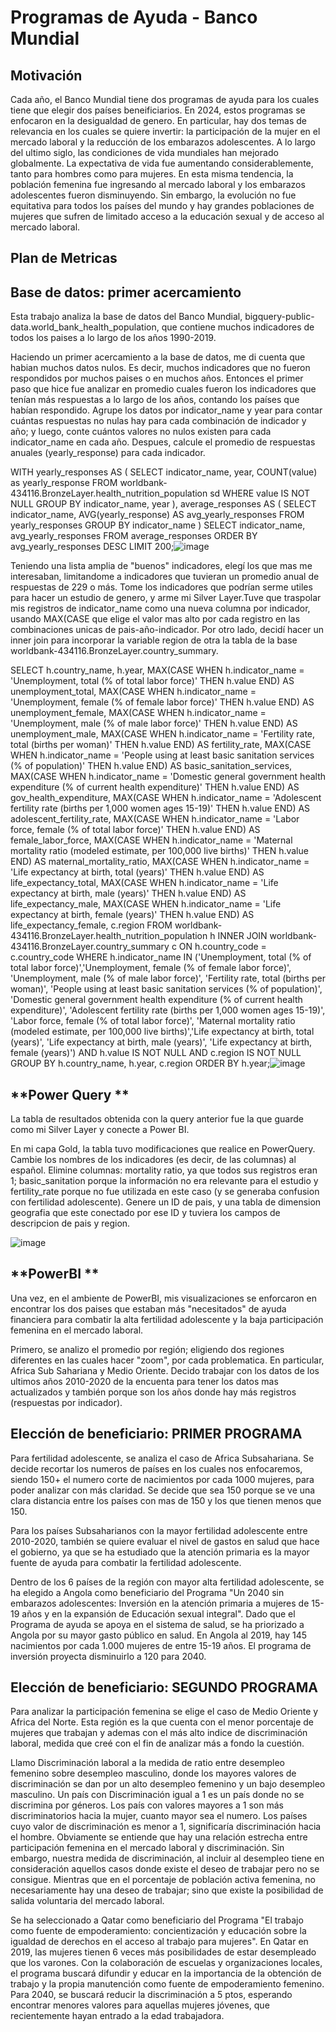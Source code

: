# Programas de Ayuda - Banco Mundial

## **Motivación** 
Cada año, el Banco Mundial tiene dos programas de ayuda para los cuales tiene que elegir dos países beneificiarios. En 2024, estos programas se enfocaron en la desigualdad de genero. En particular, hay dos temas de relevancia en los cuales se quiere invertir: la participación de la mujer en el mercado laboral y la reducción de los embarazos adolescentes. 
A lo largo del ultimo siglo, las condiciones de vida mundiales han mejorado globalmente. La expectativa de vida fue aumentando considerablemente, tanto para hombres como para mujeres. En esta misma tendencia, la población femenina fue ingresando al mercado laboral y los embarazos adolescentes fueron disminuyendo. Sin embargo, la evolución no fue equitativa para todos los países del mundo y hay grandes poblaciones de mujeres que sufren de limitado acceso a la educación sexual y de acceso al mercado laboral.

## **Plan de Metricas**

## **Base de datos: primer acercamiento** 
Esta trabajo analiza la base de datos del Banco Mundial, bigquery-public-data.world_bank_health_population, que contiene muchos indicadores de todos los paises a lo largo de los años 1990-2019.

Haciendo un primer acercamiento a la base de datos, me di cuenta que habian muchos datos nulos. Es decir, muchos indicadores que no fueron respondidos por muchos paises o en muchos años. Entonces el primer paso que hice fue analizar en promedio cuales fueron los indicadores que tenían más respuestas a lo largo de los años, contando los países que habían respondido. Agrupe los datos por indicator_name y year para contar cuántas respuestas no nulas hay para cada combinación de indicador y año; y luego, conte cuántos valores no nulos existen para cada indicator_name en cada año. Despues, calcule el promedio de respuestas anuales (yearly_response) para cada indicador. 

WITH yearly_responses AS (
  SELECT
      indicator_name,
      year,
      COUNT(value) as yearly_response
  FROM
      worldbank-434116.BronzeLayer.health_nutrition_population sd
  WHERE value IS NOT NULL
  GROUP BY
      indicator_name, year
),
average_responses AS (
  SELECT
      indicator_name,
      AVG(yearly_response) AS avg_yearly_responses
  FROM
      yearly_responses
  GROUP BY
      indicator_name
)
SELECT
    indicator_name,
    avg_yearly_responses
FROM
    average_responses
ORDER BY 
    avg_yearly_responses DESC
LIMIT 200;![image](https://github.com/user-attachments/assets/b68cc003-cf6a-4790-a63c-27fdb7e565f5)

Teniendo una lista amplia de "buenos" indicadores, elegí los que mas me interesaban, limitandome a indicadores que tuvieran un promedio anual de respuestas de 229 o más.
Tome los indicadores que podrían serme utiles para hacer un estudio de genero, y arme mi Silver Layer.Tuve que traspolar mis registros de indicator_name como una nueva columna por indicador, usando MAX(CASE que elige el valor mas alto por cada registro en las combinaciones unicas de pais-año-indicador.
Por otro lado, decidí hacer un inner join para incorporar la variable region de otra la tabla de la base worldbank-434116.BronzeLayer.country_summary. 

SELECT
    h.country_name,
    h.year,
    MAX(CASE WHEN h.indicator_name = 'Unemployment, total (% of total labor force)' THEN h.value END) AS unemployment_total,
    MAX(CASE WHEN h.indicator_name = 'Unemployment, female (% of female labor force)' THEN h.value END) AS unemployment_female,
    MAX(CASE WHEN h.indicator_name = 'Unemployment, male (% of male labor force)' THEN h.value END) AS unemployment_male,
    MAX(CASE WHEN h.indicator_name = 'Fertility rate, total (births per woman)' THEN h.value END) AS fertility_rate,
    MAX(CASE WHEN h.indicator_name = 'People using at least basic sanitation services (% of population)' THEN h.value END) AS basic_sanitation_services,
    MAX(CASE WHEN h.indicator_name = 'Domestic general government health expenditure (% of current health expenditure)' THEN h.value END) AS gov_health_expenditure,
    MAX(CASE WHEN h.indicator_name = 'Adolescent fertility rate (births per 1,000 women ages 15-19)' THEN h.value END) AS adolescent_fertility_rate,
    MAX(CASE WHEN h.indicator_name = 'Labor force, female (% of total labor force)' THEN h.value END) AS female_labor_force,
    MAX(CASE WHEN h.indicator_name = 'Maternal mortality ratio (modeled estimate, per 100,000 live births)' THEN h.value END) AS maternal_mortality_ratio,
    MAX(CASE WHEN h.indicator_name = 'Life expectancy at birth, total (years)' THEN h.value END) AS life_expectancy_total,
    MAX(CASE WHEN h.indicator_name = 'Life expectancy at birth, male (years)' THEN h.value END) AS life_expectancy_male,
    MAX(CASE WHEN h.indicator_name = 'Life expectancy at birth, female (years)' THEN h.value END) AS life_expectancy_female,
    c.region
FROM
    worldbank-434116.BronzeLayer.health_nutrition_population h
INNER JOIN
    worldbank-434116.BronzeLayer.country_summary c ON h.country_code = c.country_code
WHERE
    h.indicator_name IN ('Unemployment, total (% of total labor force)','Unemployment, female (% of female labor force)', 'Unemployment, male (% of male labor force)', 'Fertility rate, total (births per woman)', 'People using at least basic sanitation services (% of population)', 'Domestic general government health expenditure (% of current health expenditure)', 'Adolescent fertility rate (births per 1,000 women ages 15-19)', 'Labor force, female (% of total labor force)', 'Maternal mortality ratio (modeled estimate, per 100,000 live births)','Life expectancy at birth, total (years)', 'Life expectancy at birth, male (years)', 'Life expectancy at birth, female (years)')
    AND h.value IS NOT NULL
    AND c.region IS NOT NULL
GROUP BY
    h.country_name, h.year, c.region
ORDER BY
    h.year;![image](https://github.com/user-attachments/assets/ffcb47cf-e3ab-4522-995b-8b0780c39461)


## **Power Query **

La tabla de resultados obtenida con la query anterior fue la que guarde como mi Silver Layer y conecte a Power BI. 

En mi capa Gold, la tabla tuvo modificaciones que realice en PowerQuery. Cambie los nombres de los indicadores (es decir, de las columnas) al español.
Elimine columnas: mortality ratio, ya que todos sus registros eran 1; basic_sanitation porque la información no era relevante para el estudio y fertility_rate porque no fue utilizada en este caso (y se generaba confusion con fertilidad adolescente). 
Genere un ID de pais, y una tabla de dimension geografia que este conectado por ese ID y tuviera los campos de descripcion de pais y region.

![image](https://github.com/user-attachments/assets/c7c9e08e-dde2-4858-a2a5-99372ab76b93)


## **PowerBI  **

Una vez, en el ambiente de PowerBI, mis visualizaciones se enforcaron en encontrar los dos paises que estaban más "necesitados" de ayuda financiera para combatir la alta fertilidad adolescente y la baja participación femenina en el mercado laboral. 

Primero, se analizo el promedio por región; eligiendo dos regiones diferentes en las cuales hacer "zoom", por cada problematica. En particular, Africa Sub Sahariana y Medio Oriente. Decido trabajar con los datos de los ultimos años 2010-2020 de la encuenta para tener los datos mas actualizados y también porque son los años donde hay más registros (respuestas por indicador).

## **Elección de beneficiario: PRIMER PROGRAMA**
Para fertilidad adolescente, se analiza el caso de Africa Subsahariana. Se decide recortar los numeros de países en los cuales nos enfocaremos, siendo 150+ el numero corte de nacimientos por cada 1000 mujeres, para poder analizar con más claridad. Se decide que sea 150 porque se ve una clara distancia entre los países con mas de 150 y los que tienen menos que 150. 

Para los países Subsaharianos con la mayor fertilidad adolescente entre 2010-2020, también se quiere evaluar el nivel de gastos en salud que hace el gobierno, ya que se ha estudiado que la atención primaria es la mayor fuente de ayuda para combatir la fertilidad adolescente.

Dentro de los 6 países de la región con mayor alta fertilidad adolescente, se ha elegido a Angola como beneficiario del Programa "Un 2040 sin embarazos adolescentes: Inversión en la atención primaria a mujeres de 15-19 años y en la expansión de Educación sexual integral". Dado que el Programa de ayuda se apoya en el sistema de salud, se ha priorizado a Angola por su mayor gasto público en salud. En Angola al 2019, hay 145 nacimientos por cada 1.000 mujeres de entre 15-19 años. El programa de inversión proyecta disminuirlo a 120 para 2040.

## **Elección de beneficiario: SEGUNDO PROGRAMA** 
Para analizar la participación femenina se elige el caso de Medio Oriente y Africa del Norte. Esta región es la que cuenta con el menor porcentaje de mujeres que trabajan y ademas con el más alto indice de discriminación laboral, medida que creé con el fin de analizar más a fondo la cuestión. 

Llamo Discriminación laboral a la medida de ratio entre desempleo femenino sobre desempleo masculino, donde los mayores valores de discriminación se dan por un alto desempleo femenino y un bajo desempleo masculino. Un país con Discriminación igual a 1 es un país donde no se discrimina por géneros. Los país con valores mayores a 1 son más discriminatorios hacia la mujer, cuanto mayor sea el numero.  Los países cuyo valor de discriminación es menor a 1, significaría discriminación hacia el hombre. Obviamente se entiende que hay una relación estrecha entre participación femenina en el mercado laboral y discriminación. Sin embargo, nuestra medida de discriminación, al incluir al desempleo tiene en consideración aquellos casos donde existe el deseo de trabajar pero no se consigue. Mientras que en el porcentaje de población activa femenina, no necesariamente hay una deseo de trabajar; sino que existe la posibilidad de salida voluntaria del mercado laboral.

Se ha seleccionado a Qatar como beneficiario del Programa "El trabajo como fuente de empoderamiento: concientización y educación sobre la igualdad de derechos en el acceso al trabajo para mujeres". En Qatar en 2019, las mujeres tienen 6 veces más posibilidades de estar desempleado que los varones. Con la colaboración de escuelas y organizaciones locales, el programa buscará difundir y educar en la importancia de la obtención de trabajo y la propia manutención como fuente de empoderamiento femenino. Para 2040, se buscará reducir la discriminación a 5 ptos, esperando encontrar menores valores para aquellas mujeres jóvenes, que recientemente hayan entrado a la edad trabajadora.





